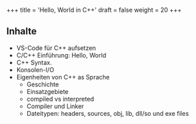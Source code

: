 +++
title = 'Hello, World in C++'
draft = false
weight = 20 
+++

## Inhalte

- VS-Code für C++ aufsetzen
- C/C++ Einführung: Hello, World
- C++ Syntax. 
- Konsolen-I/O
- Eigenheiten von C++ as Sprache 
  - Geschichte
  - Einsatzgebiete
  - compiled vs interpreted
  - Compiler und Linker
  - Dateitypen: headers, sources, obj, lib, dll/so und exe files


